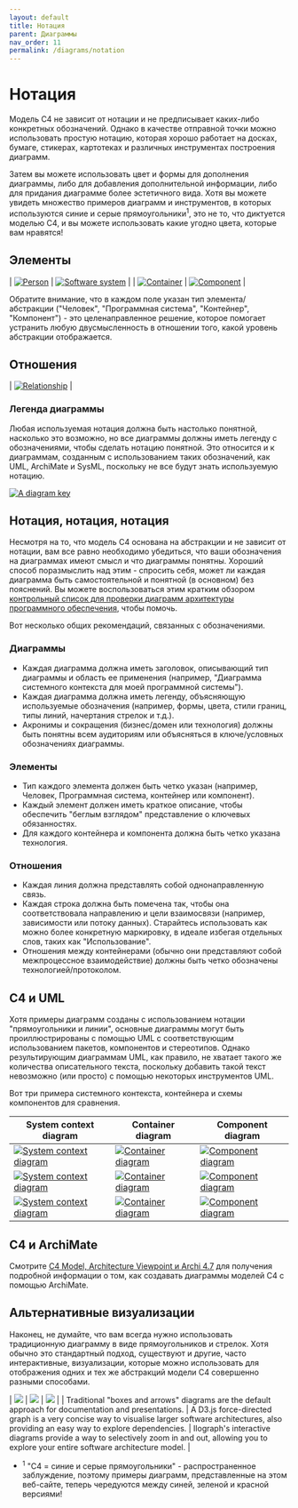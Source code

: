 ```yaml
---
layout: default
title: Нотация
parent: Диаграммы
nav_order: 11
permalink: /diagrams/notation
---
```


# Нотация

Модель C4 не зависит от нотации и не предписывает каких-либо конкретных обозначений. Однако в качестве отправной точки
можно использовать простую нотацию, которая хорошо работает на досках, бумаге, стикерах, картотеках и различных
инструментах построения диаграмм.

Затем вы можете использовать цвет и формы для дополнения диаграммы, либо для добавления дополнительной информации, либо
для придания диаграмме более эстетичного вида. Хотя вы можете увидеть множество примеров диаграмм и инструментов, в 
которых используются синие и серые прямоугольники<sup>1</sup>, это не то, что диктуется моделью C4, и вы можете 
использовать какие угодно цвета, которые вам нравятся!

## Элементы

| [![Person](/images/notation-person.png)](/images/notation-person.png) | [![Software system](/images/notation-software-system.png)](/images/notation-software-system.png) |
| [![Container](/images/notation-container.png)](/images/notation-container.png) | [![Component](/images/notation-component.png)](/images/notation-component.png) |

Обратите внимание, что в каждом поле указан тип элемента/абстракции ("Человек", "Программная система", "Контейнер", 
"Компонент") - это целенаправленное решение, которое помогает устранить любую двусмысленность в отношении того, какой
уровень абстракции отображается.

## Отношения

| [![Relationship](/images/notation-relationship.png)](/images/notation-relationship.png) |

### Легенда диаграммы

Любая используемая нотация должна быть настолько понятной, насколько это возможно, но все диаграммы должны иметь 
легенду с обозначениями, чтобы сделать нотацию понятной. Это относится и к диаграммам, созданным с использованием таких
обозначений, как UML, ArchiMate и SysML, поскольку не все будут знать используемую нотацию.

[![A diagram key](https://static.structurizr.com/workspace/36141/diagrams/Containers-key.png)](https://static.structurizr.com/workspace/36141/diagrams/Containers-key.png)

## Нотация, нотация, нотация

Несмотря на то, что модель C4 основана на абстракции и не зависит от нотации, вам все равно необходимо убедиться, что 
ваши обозначения на диаграммах имеют смысл и что диаграммы понятны. Хороший способ поразмыслить над этим - спросить
себя, может ли каждая диаграмма быть самостоятельной и понятной (в основном) без пояснений. Вы можете воспользоваться 
этим кратким обзором [контрольный список для проверки диаграмм архитектуры программного обеспечения](/diagrams/checklist),
чтобы помочь.

Вот несколько общих рекомендаций, связанных с обозначениями.

### Диаграммы

- Каждая диаграмма должна иметь заголовок, описывающий тип диаграммы и область ее применения (например, "Диаграмма системного контекста для моей программной системы").
- Каждая диаграмма должна иметь легенду, объясняющую используемые обозначения (например, формы, цвета, стили границ, типы линий, начертания стрелок и т.д.).
- Акронимы и сокращения (бизнес/домен или технология) должны быть понятны всем аудиториям или объясняться в ключе/условных обозначениях диаграммы.

### Элементы

- Тип каждого элемента должен быть четко указан (например, Человек, Программная система, контейнер или компонент).
- Каждый элемент должен иметь краткое описание, чтобы обеспечить "беглым взглядом" представление о ключевых обязанностях.
- Для каждого контейнера и компонента должна быть четко указана технология.

### Отношения

- Каждая линия должна представлять собой однонаправленную связь.
- Каждая строка должна быть помечена так, чтобы она соответствовала направлению и цели взаимосвязи (например, зависимости или потоку данных). Старайтесь использовать как можно более конкретную маркировку, в идеале избегая отдельных слов, таких как "Использование".
- Отношения между контейнерами (обычно они представляют собой межпроцессное взаимодействие) должны быть четко обозначены технологией/протоколом.

## C4 и UML

Хотя примеры диаграмм созданы с использованием нотации "прямоугольники и линии", основные диаграммы могут быть проиллюстрированы
с помощью UML с соответствующим использованием пакетов, компонентов и стереотипов. Однако результирующим диаграммам UML,
как правило, не хватает такого же количества описательного текста, поскольку добавить такой текст невозможно (или просто)
с помощью некоторых инструментов UML.

Вот три примера системного контекста, контейнера и схемы компонентов для сравнения.

| System context diagram                                                                                                                  | Container diagram                                                                                                          | Component diagram                                                                                                          |
|-----------------------------------------------------------------------------------------------------------------------------------------|----------------------------------------------------------------------------------------------------------------------------|----------------------------------------------------------------------------------------------------------------------------|
| [![System context diagram](/images/spring-petclinic-system-context.png)](/images/spring-petclinic-system-context.png)                   | [![Container diagram](/images/spring-petclinic-containers.png)](/images/spring-petclinic-containers.png)                   | [![Component diagram](/images/spring-petclinic-components.png)](/images/spring-petclinic-components.png)                   |
| [![System context diagram](/images/spring-petclinic-system-context-plantuml.png)](/images/spring-petclinic-system-context-plantuml.png) | [![Container diagram](/images/spring-petclinic-containers-plantuml.png)](/images/spring-petclinic-containers-plantuml.png) | [![Component diagram](/images/spring-petclinic-components-plantuml.png)](/images/spring-petclinic-components-plantuml.png) |
| [![System context diagram](/images/spring-petclinic-system-context-staruml.png)](/images/spring-petclinic-system-context-staruml.png)   | [![Container diagram](/images/spring-petclinic-containers-staruml.png)](/images/spring-petclinic-containers-staruml.png)   | [![Component diagram](/images/spring-petclinic-components-staruml.png)](/images/spring-petclinic-components-staruml.png)   |


## C4 и ArchiMate

Смотрите [C4 Model, Architecture Viewpoint и Archi 4.7](https://www.archimatetool.com/blog/2020/04/18/c4-model-architecture-viewpoint-and-archi-4-7/)
для получения подробной информации о том, как создавать диаграммы моделей C4 с помощью ArchiMate.

## Альтернативные визуализации

Наконец, не думайте, что вам всегда нужно использовать традиционную диаграмму в виде прямоугольников и стрелок.
Хотя обычно это стандартный подход, существуют и другие, часто интерактивные, визуализации, которые можно
использовать для отображения одних и тех же абстракций модели C4 совершенно разными способами.


| [![](/images/alternative-1.png)](https://structurizr.com/dsl?example=microservices)                   | [![](/images/alternative-2.png)](https://structurizr.com/dsl?example=microservices&renderer=graph)                                                 | [![](/images/alternative-3.png)](https://structurizr.com/dsl?example=microservices&renderer=ilograph)                                          |
| Traditional "boxes and arrows" diagrams are the default approach for documentation and presentations. | A D3.js force-directed graph is a very concise way to visualise larger software architectures, also providing an easy way to explore dependencies. | Ilograph's interactive diagrams provide a way to selectively zoom in and out, allowing you to explore your entire software architecture model. |

- <sup>1</sup> "C4 = синие и серые прямоугольники" - распространенное заблуждение, поэтому примеры диаграмм,
представленные на этом веб-сайте, теперь чередуются между синей, зеленой и красной версиями!

<script type="application/javascript" src="https://code.jquery.com/jquery-3.7.1.slim.min.js"></script>
<script type="application/javascript" src="/assets/c4model.js"></script>